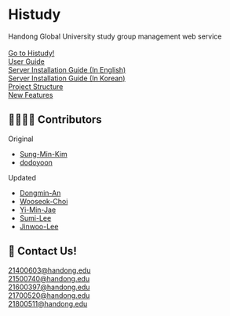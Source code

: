# Histudy

Handong Global University study group management web service<br><br>
[Go to Histudy!](https://histudy.lifove.net) <br>
[User Guide](https://www.notion.so/Histudy-Guideline-3081c03ffef44ffa92545ba787a55c31) <br>
[Server Installation Guide (In English)](https://github.com/dksehdals216/Histudy/blob/master/docs/install_manual_eng.md) <br>
[Server Installation Guide (In Korean)](https://github.com/dksehdals216/Histudy/blob/master/docs/install_manual_ko.md) <br>
[Project Structure](https://github.com/dksehdals216/Histudy/blob/master/docs/project_structure.md) <br>
[New Features](https://github.com/dksehdals216/Histudy/blob/master/docs/new_features.md)

## 👨‍👩‍👧‍👧 Contributors

Original
- [Sung-Min-Kim](https://github.com/Sung-Min-Kim)
- [dodoyoon](https://github.com/dodoyoon)

Updated
- [Dongmin-An](https://github.com/dksehdals216)
- [Wooseok-Choi](https://github.com/wooseokyourself)
- [Yi-Min-Jae](https://github.com/happyiminjay1)
- [Sumi-Lee](https://github.com/underhiswings)
- [Jinwoo-Lee](https://github.com/binarywoo27)


## 📨 Contact Us! 

21400603@handong.edu <br>
21500740@handong.edu <br>
21600397@handong.edu <br>
21700520@handong.edu <br>
21800511@handong.edu <br>




